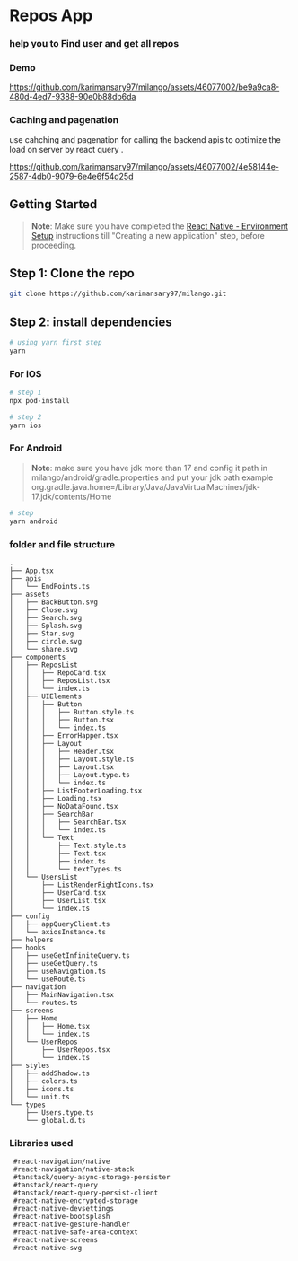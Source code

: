 
# Repos App
### help you to Find user and get all repos 

### Demo


https://github.com/karimansary97/milango/assets/46077002/be9a9ca8-480d-4ed7-9388-90e0b88db6da


### Caching and pagenation 

use cahching and pagenation for calling the backend apis to optimize the load on server by react query .

https://github.com/karimansary97/milango/assets/46077002/4e58144e-2587-4db0-9079-6e4e6f54d25d


## Getting Started

>**Note**: Make sure you have completed the [React Native - Environment Setup](https://reactnative.dev/docs/environment-setup) instructions till "Creating a new application" step, before proceeding.

## Step 1: Clone the repo 

```bash
git clone https://github.com/karimansary97/milango.git
```

## Step 2: install dependencies 


```bash
# using yarn first step 
yarn
```

### For iOS

```bash
# step 1
npx pod-install

# step 2
yarn ios
```

### For Android
>**Note**: make sure you have jdk more than 17  and config it path in milango/android/gradle.properties and put your jdk path example org.gradle.java.home=/Library/Java/JavaVirtualMachines/jdk-17.jdk/contents/Home

```bash
# step 
yarn android
```

### folder and file structure
```
.
├── App.tsx
├── apis
│   └── EndPoints.ts
├── assets
│   ├── BackButton.svg
│   ├── Close.svg
│   ├── Search.svg
│   ├── Splash.svg
│   ├── Star.svg
│   ├── circle.svg
│   └── share.svg
├── components
│   ├── ReposList
│   │   ├── RepoCard.tsx
│   │   ├── ReposList.tsx
│   │   └── index.ts
│   ├── UIElements
│   │   ├── Button
│   │   │   ├── Button.style.ts
│   │   │   ├── Button.tsx
│   │   │   └── index.ts
│   │   ├── ErrorHappen.tsx
│   │   ├── Layout
│   │   │   ├── Header.tsx
│   │   │   ├── Layout.style.ts
│   │   │   ├── Layout.tsx
│   │   │   ├── Layout.type.ts
│   │   │   └── index.ts
│   │   ├── ListFooterLoading.tsx
│   │   ├── Loading.tsx
│   │   ├── NoDataFound.tsx
│   │   ├── SearchBar
│   │   │   ├── SearchBar.tsx
│   │   │   └── index.ts
│   │   └── Text
│   │       ├── Text.style.ts
│   │       ├── Text.tsx
│   │       ├── index.ts
│   │       └── textTypes.ts
│   └── UsersList
│       ├── ListRenderRightIcons.tsx
│       ├── UserCard.tsx
│       ├── UserList.tsx
│       └── index.ts
├── config
│   ├── appQueryClient.ts
│   └── axiosInstance.ts
├── helpers
├── hooks
│   ├── useGetInfiniteQuery.ts
│   ├── useGetQuery.ts
│   ├── useNavigation.ts
│   └── useRoute.ts
├── navigation
│   ├── MainNavigation.tsx
│   └── routes.ts
├── screens
│   ├── Home
│   │   ├── Home.tsx
│   │   └── index.ts
│   └── UserRepos
│       ├── UserRepos.tsx
│       └── index.ts
├── styles
│   ├── addShadow.ts
│   ├── colors.ts
│   ├── icons.ts
│   └── unit.ts
└── types
    ├── Users.type.ts
    └── global.d.ts
```
### Libraries used
```
 #react-navigation/native
 #react-navigation/native-stack
 #tanstack/query-async-storage-persister
 #tanstack/react-query
 #tanstack/react-query-persist-client
 #react-native-encrypted-storage
 #react-native-devsettings
 #react-native-bootsplash
 #react-native-gesture-handler
 #react-native-safe-area-context
 #react-native-screens
 #react-native-svg
```
 
